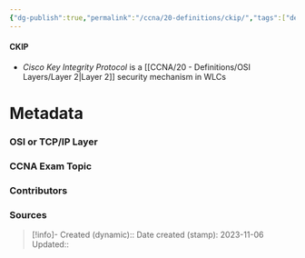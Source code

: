 ```yaml
---
{"dg-publish":true,"permalink":"/ccna/20-definitions/ckip/","tags":["defs_ccna"]}
---
```


#### CKIP
-  *Cisco Key Integrity Protocol* is a [[CCNA/20 - Definitions/OSI Layers/Layer 2\|Layer 2]] security mechanism in WLCs








# Metadata
### OSI or TCP/IP Layer

### CCNA Exam Topic

### Contributors

### Sources



> [!info]- Created (dynamic):: 
> Date created (stamp): 2023-11-06
> Updated:: 


